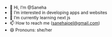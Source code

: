 - 👋 Hi, I’m @Saneha
- 👀 I’m interested in developing apps and websites
- 🌱 I’m currently learning next js
- 📫 How to reach me (sanehajoel@gmail.com)
- 😄 Pronouns: she/her

<!---
Sanehaa/Sanehaa is a ✨ special ✨ repository because its `README.md` (this file) appears on your GitHub profile.
You can click the Preview link to take a look at your changes.
--->
